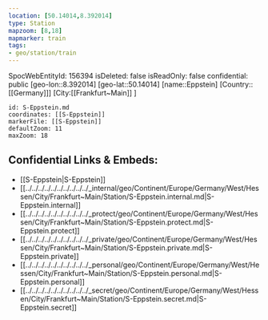 ```yaml
---
location: [50.14014,8.392014]
type: Station 
mapzoom: [8,18] 
mapmarker: train 
tags:
- geo/station/train
---
```

SpocWebEntityId: 156394
isDeleted: false
isReadOnly: false
confidential: public
[geo-lon::8.392014]
[geo-lat::50.14014]
[name::Eppstein]
[Country::[[Germany]]]
[City:[[Frankfurt~Main]] ]


```leaflet
id: S-Eppstein.md
coordinates: [[S-Eppstein]]
markerFile: [[S-Eppstein]]
defaultZoom: 11 
maxZoom: 18
```


## Confidential Links & Embeds: 
- [[S-Eppstein|S-Eppstein]] 
- [[../../../../../../../../../../_internal/geo/Continent/Europe/Germany/West/Hessen/City/Frankfurt~Main/Station/S-Eppstein.internal.md|S-Eppstein.internal]] 
- [[../../../../../../../../../../_protect/geo/Continent/Europe/Germany/West/Hessen/City/Frankfurt~Main/Station/S-Eppstein.protect.md|S-Eppstein.protect]] 
- [[../../../../../../../../../../_private/geo/Continent/Europe/Germany/West/Hessen/City/Frankfurt~Main/Station/S-Eppstein.private.md|S-Eppstein.private]] 
- [[../../../../../../../../../../_personal/geo/Continent/Europe/Germany/West/Hessen/City/Frankfurt~Main/Station/S-Eppstein.personal.md|S-Eppstein.personal]] 
- [[../../../../../../../../../../_secret/geo/Continent/Europe/Germany/West/Hessen/City/Frankfurt~Main/Station/S-Eppstein.secret.md|S-Eppstein.secret]] 

